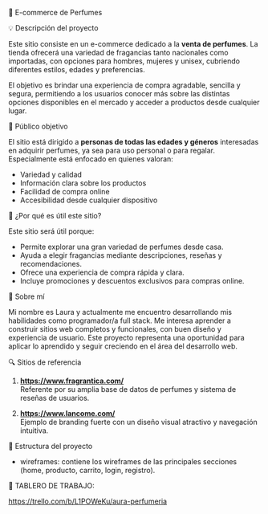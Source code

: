  🛒 E-commerce de Perfumes

 💡 Descripción del proyecto

Este sitio consiste en un e-commerce dedicado a la **venta de perfumes**. La tienda ofrecerá una variedad de fragancias tanto nacionales como importadas, con opciones para hombres, mujeres y unisex, cubriendo diferentes estilos, edades y preferencias.

El objetivo es brindar una experiencia de compra agradable, sencilla y segura, permitiendo a los usuarios conocer más sobre las distintas opciones disponibles en el mercado y acceder a productos desde cualquier lugar.

 🎯 Público objetivo

El sitio está dirigido a **personas de todas las edades y géneros** interesadas en adquirir perfumes, ya sea para uso personal o para regalar. Especialmente está enfocado en quienes valoran:
- Variedad y calidad
- Información clara sobre los productos
- Facilidad de compra online
- Accesibilidad desde cualquier dispositivo

🌟 ¿Por qué es útil este sitio?

Este sitio será útil porque:
- Permite explorar una gran variedad de perfumes desde casa.
- Ayuda a elegir fragancias mediante descripciones, reseñas y recomendaciones.
- Ofrece una experiencia de compra rápida y clara.
- Incluye promociones y descuentos exclusivos para compras online.



👩 Sobre mí

Mi nombre es Laura  y actualmente me encuentro desarrollando mis habilidades como programador/a full stack. Me interesa aprender a construir sitios web completos y funcionales, con buen diseño y experiencia de usuario. Este proyecto representa una oportunidad para aplicar lo aprendido y seguir creciendo en el área del desarrollo web.



🔍 Sitios de referencia

1. **https://www.fragrantica.com/**  
   Referente por su amplia base de datos de perfumes y sistema de reseñas de usuarios.

2. **https://www.lancome.com/**  
   Ejemplo de branding fuerte con un diseño visual atractivo y navegación intuitiva.



 📁 Estructura del proyecto

- wireframes: contiene los wireframes de las principales secciones (home, producto, carrito, login, registro).

📁  TABLERO DE TRABAJO: 

  https://trello.com/b/L1POWeKu/aura-perfumeria


